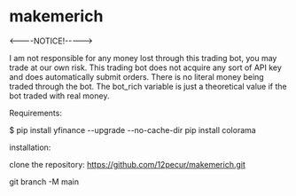 # makemerich
<----NOTICE!----->

I am not responsible for any money lost through this trading bot, you may trade at our own risk.
This trading bot does not acquire any sort of API key and does automatically submit orders.
There is no literal money being traded through the bot. The bot_rich variable is just a theoretical value if the bot traded with real money.

Requirements:

$ pip install yfinance --upgrade --no-cache-dir
pip install colorama

installation: 

clone the repository: https://github.com/12pecur/makemerich.git

git branch -M main
